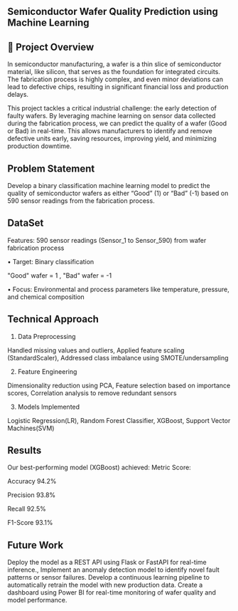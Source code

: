 ## Semiconductor Wafer Quality Prediction using Machine Learning 

## 📖 Project Overview
In semiconductor manufacturing, a wafer is a thin slice of semiconductor material, like silicon, that serves as the foundation for integrated circuits. The fabrication process is highly complex, and even minor deviations can lead to defective chips, resulting in significant financial loss and production delays.

This project tackles a critical industrial challenge: the early detection of faulty wafers. By leveraging machine learning on sensor data collected during the fabrication process, we can predict the quality of a wafer (Good or Bad) in real-time. This allows manufacturers to identify and remove defective units early, saving resources, improving yield, and minimizing production downtime.

## Problem Statement
Develop a binary classification machine learning model to predict the quality of semiconductor wafers as either “Good” (1) or “Bad” (-1) based on 590 sensor readings from the fabrication process.

## DataSet
Features: 590 sensor readings (Sensor_1 to Sensor_590) from wafer fabrication process

• Target: Binary classification

 "Good" wafer = 1 , "Bad" wafer = -1
  
• Focus: Environmental and process parameters like temperature, pressure, and chemical composition

## Technical Approach
1. Data Preprocessing
   
Handled missing values and outliers, Applied feature scaling (StandardScaler), Addressed class imbalance using SMOTE/undersampling

2. Feature Engineering

Dimensionality reduction using PCA, Feature selection based on importance scores, Correlation analysis to remove redundant sensors

3. Models Implemented

Logistic Regression(LR), Random Forest Classifier, XGBoost, Support Vector Machines(SVM)

## Results
Our best-performing model (XGBoost) achieved:
Metric Score:

Accuracy 94.2%

Precision 93.8%

Recall 92.5%

F1-Score 93.1%

## Future Work
Deploy the model as a REST API using Flask or FastAPI for real-time inference., Implement an anomaly detection model to identify novel fault patterns or sensor failures. Develop a continuous learning pipeline to automatically retrain the model with new production data. Create a dashboard using Power BI for real-time monitoring of wafer quality and model performance.

